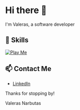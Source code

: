# Hi there 👋
I'm Valeras, a software developer

## 🚀 Skills
[![Play Me](🎵)](https://youtu.be/vt5fpE0bzSY)

<!-- ## 💻 Projects
- Crypto Tracker - A React app that displays cryptocurrency prices and market data using the CoinGecko API.
- Online Shop - A Spring Boot application that simulates an online shopping experience.
- Task Manager - A Node.js app that allows users to create, update, and delete tasks. -->

## 📫 Contact Me
- [LinkedIn](https://www.linkedin.com/in/valerasnarbutas/)

Thanks for stopping by!

Valeras Narbutas
